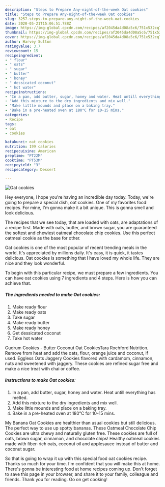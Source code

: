 ```yaml
---
description: "Steps to Prepare Any-night-of-the-week Oat cookies"
title: "Steps to Prepare Any-night-of-the-week Oat cookies"
slug: 3257-steps-to-prepare-any-night-of-the-week-oat-cookies
date: 2020-05-21T15:06:51.788Z
image: https://img-global.cpcdn.com/recipes/af2045da4d08a5c6/751x532cq70/oat-cookies-recipe-main-photo.jpg
thumbnail: https://img-global.cpcdn.com/recipes/af2045da4d08a5c6/751x532cq70/oat-cookies-recipe-main-photo.jpg
cover: https://img-global.cpcdn.com/recipes/af2045da4d08a5c6/751x532cq70/oat-cookies-recipe-main-photo.jpg
author: Harvey Sutton
ratingvalue: 3.7
reviewcount: 15
recipeingredient:
- " flour"
- " oats"
- " sugar"
- " butter"
- " honey"
- " dessicated coconut"
- " hot water"
recipeinstructions:
- "In a pan, add butter, sugar, honey and water. Heat untill everything has melted."
- "Add this mixture to the dry ingredients and mix well."
- "Make little mounds and place on a baking tray."
- "Bake in a pre-heated oven at 180°C for 10-15 mins."
categories:
- Recipe
tags:
- oat
- cookies

katakunci: oat cookies 
nutrition: 199 calories
recipecuisine: American
preptime: "PT22M"
cooktime: "PT53M"
recipeyield: "3"
recipecategory: Dessert

---
```



![Oat cookies](https://img-global.cpcdn.com/recipes/af2045da4d08a5c6/751x532cq70/oat-cookies-recipe-main-photo.jpg)

Hey everyone, I hope you're having an incredible day today. Today, we're going to prepare a special dish, oat cookies. One of my favorites food recipes. For mine, I'm gonna make it a bit unique. This is gonna smell and look delicious.

The recipes that we see today, that are loaded with oats, are adaptations of a recipe first. Made with oats, butter, and brown sugar, you are guaranteed the softest and chewiest oatmeal chocolate chip cookies. Use this perfect oatmeal cookie as the base for other.

Oat cookies is one of the most popular of recent trending meals in the world. It's appreciated by millions daily. It's easy, it is quick, it tastes delicious. Oat cookies is something that I have loved my whole life. They are nice and they look wonderful.


To begin with this particular recipe, we must prepare a few ingredients. You can have oat cookies using 7 ingredients and 4 steps. Here is how you can achieve that.

<!--inarticleads1-->

##### The ingredients needed to make Oat cookies:

1. Make ready  flour
1. Make ready  oats
1. Take  sugar
1. Make ready  butter
1. Make ready  honey
1. Get  dessicated coconut
1. Take  hot water


Gudrum Cookies - Butter Coconut Oat CookiesTara Rochford Nutrition. Remove from heat and add the oats, flour, orange juice and coconut, if used. Eggless Oats Jaggery Cookies flavored with cardamom, cinnamon, nuts and sweetened with jaggery. These cookies are refined sugar free and make a nice treat with chai or coffee. 

<!--inarticleads2-->

##### Instructions to make Oat cookies:

1. In a pan, add butter, sugar, honey and water. Heat untill everything has melted.
1. Add this mixture to the dry ingredients and mix well.
1. Make little mounds and place on a baking tray.
1. Bake in a pre-heated oven at 180°C for 10-15 mins.


My Banana Oat Cookies are healthier than usual cookies but still delicious. The perfect way to use up spotty bananas. These Oatmeal Chocolate Chip Cookies are ultra chewy and naturally gluten free. These cookies are full of oats, brown sugar, cinnamon, and chocolate chips! Healthy oatmeal cookies made with fiber-rich oats, coconut oil and applesauce instead of butter and coconut sugar. 

So that is going to wrap it up with this special food oat cookies recipe. Thanks so much for your time. I'm confident that you will make this at home. There's gonna be interesting food at home recipes coming up. Don't forget to save this page in your browser, and share it to your family, colleague and friends. Thank you for reading. Go on get cooking!
